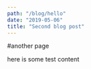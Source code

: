 ```yaml
---
path: "/blog/hello"
date: "2019-05-06"
title: "Second blog post"
---
```


#another page

here is some test content